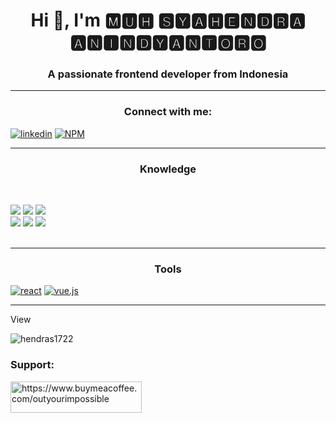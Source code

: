 <h1 align="center">Hi 👋,
I'm  <b> 🅼🆄🅷 🆂🆈🅰🅷🅴🅽🅳🆁🅰 🅰🅽🅸🅽🅳🆈🅰🅽🆃🅾🆁🅾 </b> 
</h1>
<h3 align="center">A passionate frontend developer from Indonesia</h3>

<hr>

<h3 align="center">Connect with me:</h3>
<p align="left">
<a href='https://linkedin.com/in/muhsyahendraa/' target="_blank"><img alt='linkedin' src='https://img.shields.io/badge/Linkedin-100000?style=for-the-badge&logo=linkedin&logoColor=white&labelColor=063EA1&color=063EA1'/></a>
<a href='https://www.npmjs.com/~outyourimpossible' target="_blank"><img alt='NPM' src='https://img.shields.io/badge/NPMJS-100000?style=for-the-badge&logo=NPM&logoColor=white&labelColor=FF005A&color=FF005A'/></a>
</p>
<hr>
<h3 align="center">Knowledge</h3>
<p>
<div>
  <br>
<p align="left"><img src="https://img.shields.io/badge/adobe%20photoshop%20-%2331A8FF.svg?&style=for-the-badge&logo=adobe%20photoshop&logoColor=white"/> <img src="https://img.shields.io/badge/html5%20-%23E34F26.svg?&style=for-the-badge&logo=html5&logoColor=white"/> <img src="https://img.shields.io/badge/css3%20-%231572B6.svg?&style=for-the-badge&logo=css3&logoColor=white"/><br>
 <img src="https://img.shields.io/badge/node.js%20-%2343853D.svg?&style=for-the-badge&logo=node.js&logoColor=white"/> <img src="https://img.shields.io/badge/javascript%20-%23323330.svg?&style=for-the-badge&logo=javascript&logoColor=%23F7DF1E"/> <img src="https://img.shields.io/badge/git%20-%23F05033.svg?&style=for-the-badge&logo=git&logoColor=white"/> <br><br>
</p>
<hr>
<h3 align="center">Tools</h3>
<p>
  <a href='' target="_blank"><img alt='react' src='https://img.shields.io/badge/react-100000?style=for-the-badge&logo=react&logoColor=01ABFF&labelColor=3D3639&color=3D3639'/></a>
  <a href='' target="_blank"><img alt='vue.js' src='https://img.shields.io/badge/vue-100000?style=for-the-badge&logo=vue.js&logoColor=50DA22&labelColor=3D3639&color=3D3639'/></a>
</p>

<hr>
View
<p align="left"> <img src="https://komarev.com/ghpvc/?username=hendras1722&label=Profile%20views&color=0e75b6&style=flat" alt="hendras1722" /> </p>


<h3 align="left">Support:</h3>
<p><a href="https://www.buymeacoffee.com/https://www.buymeacoffee.com/outyourimpossible"> <img align="left" src="https://cdn.buymeacoffee.com/buttons/v2/default-yellow.png" height="50" width="210" alt="https://www.buymeacoffee.com/outyourimpossible" /></a></p><br><br>


